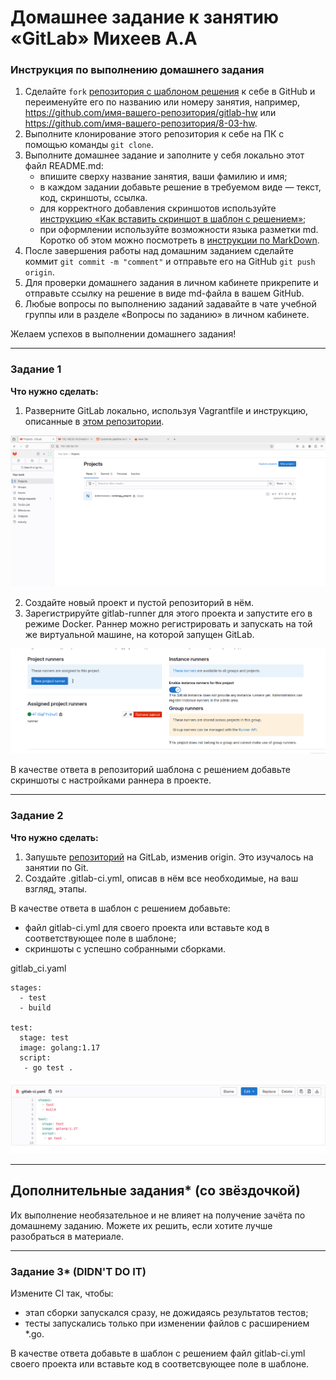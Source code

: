 # Домашнее задание к занятию «GitLab» Михеев А.А

### Инструкция по выполнению домашнего задания

   1. Сделайте `fork` [репозитория c шаблоном решения](https://github.com/netology-code/sys-pattern-homework) к себе в GitHub и переименуйте его по названию или номеру занятия, например, https://github.com/имя-вашего-репозитория/gitlab-hw или https://github.com/имя-вашего-репозитория/8-03-hw.
   2. Выполните клонирование этого репозитория к себе на ПК с помощью команды `git clone`.
   3. Выполните домашнее задание и заполните у себя локально этот файл README.md:
      - впишите сверху название занятия, ваши фамилию и имя;
      - в каждом задании добавьте решение в требуемом виде — текст, код, скриншоты, ссылка.
      - для корректного добавления скриншотов используйте [инструкцию «Как вставить скриншот в шаблон с решением»](https://github.com/netology-code/sys-pattern-homework/blob/main/screen-instruction.md);
      - при оформлении используйте возможности языка разметки md. Коротко об этом можно посмотреть в [инструкции  по MarkDown](https://github.com/netology-code/sys-pattern-homework/blob/main/md-instruction.md).
   4. После завершения работы над домашним заданием сделайте коммит `git commit -m "comment"` и отправьте его на GitHub `git push origin`.
   5. Для проверки домашнего задания в личном кабинете прикрепите и отправьте ссылку на решение в виде md-файла в вашем GitHub.
   6. Любые вопросы по выполнению заданий задавайте в чате учебной группы или в разделе «Вопросы по заданию» в личном кабинете.
   
Желаем успехов в выполнении домашнего задания!

---

### Задание 1

**Что нужно сделать:**

1. Разверните GitLab локально, используя Vagrantfile и инструкцию, описанные в [этом репозитории](https://github.com/netology-code/sdvps-materials/tree/main/gitlab).   

![img](https://github.com/Alm798/Gitlab/blob/main/gitlab_img/task1.1.png)


2. Создайте новый проект и пустой репозиторий в нём.
3. Зарегистрируйте gitlab-runner для этого проекта и запустите его в режиме Docker. Раннер можно регистрировать и запускать на той же виртуальной машине, на которой запущен GitLab.

![img](https://github.com/Alm798/Gitlab/blob/main/gitlab_img/task1.2.png)

В качестве ответа в репозиторий шаблона с решением добавьте скриншоты с настройками раннера в проекте.


---

### Задание 2

**Что нужно сделать:**

1. Запушьте [репозиторий](https://github.com/netology-code/sdvps-materials/tree/main/gitlab) на GitLab, изменив origin. Это изучалось на занятии по Git.
2. Создайте .gitlab-ci.yml, описав в нём все необходимые, на ваш взгляд, этапы.

В качестве ответа в шаблон с решением добавьте: 
   
 * файл gitlab-ci.yml для своего проекта или вставьте код в соответствующее поле в шаблоне; 
 * скриншоты с успешно собранными сборками.

gitlab_ci.yaml 

```
stages:
  - test
  - build

test:
  stage: test
  image: golang:1.17
  script:
   - go test .
```
 
![img](https://github.com/Alm798/Gitlab/blob/main/gitlab_img/task2.1.png)


---
## Дополнительные задания* (со звёздочкой)

Их выполнение необязательное и не влияет на получение зачёта по домашнему заданию. Можете их решить, если хотите лучше разобраться в материале.

---

### Задание 3* (DIDN'T DO IT)

Измените CI так, чтобы:

 - этап сборки запускался сразу, не дожидаясь результатов тестов;
 - тесты запускались только при изменении файлов с расширением *.go.

В качестве ответа добавьте в шаблон с решением файл gitlab-ci.yml своего проекта или вставьте код в соответсвующее поле в шаблоне.
